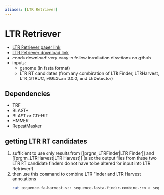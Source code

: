 ```yaml
---
aliases: [LTR Retriever]
---
```

# LTR Retriever
* [LTR Retriever paper link](https://academic.oup.com/plphys/article/176/2/1410/6117145?login=true)
* [LTR Retriever download link](https://github.com/oushujun/LTR_retriever)
* conda download! very easy to follow installation directions on github
* inputs:
    * genome (in fasta format) 
    * LTR RT candidates (from any combination of LTR Finder, LTRHarvest, LTR_STRUC, MGEScan 3.0.0, and LtrDetector)

## Dependencies
- TRF 
- BLAST+ 
- BLAST or CD-HIT
- HMMER
- RepeatMasker

## getting LTR RT candidates
1. sufficient to use only results from [[prgrm_LTRFinder|LTR Finder]] and [[prgrm_LTRHarvest|LTR Harvest]] (also the output files from these two LTR RT candidate finders do not have to be altered for input into LTR Retriever!)
2. then use this command to combine LTR Finder and LTR Harvest annotations
	```bash
	cat sequence.fa.harvest.scn sequence.fasta.finder.combine.scn > sequence.fa.rawLTR.scn
	```

